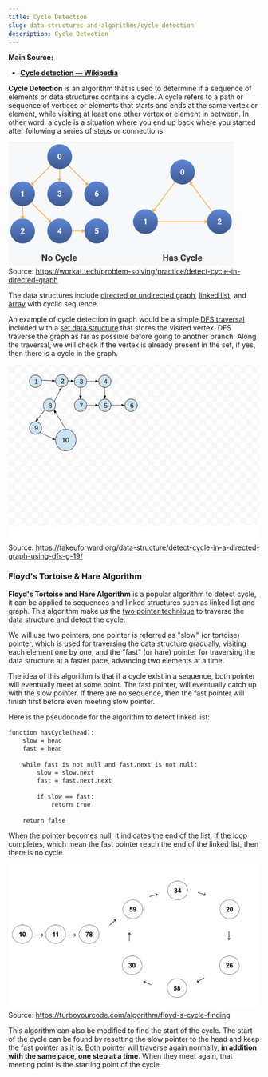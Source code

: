 ```yaml
---
title: Cycle Detection
slug: data-structures-and-algorithms/cycle-detection
description: Cycle Detection
---
```


**Main Source:**

- **[Cycle detection — Wikipedia](https://en.wikipedia.org/wiki/Cycle_detection)**

**Cycle Detection** is an algorithm that is used to determine if a sequence of elements or data structures contains a cycle. A cycle refers to a path or sequence of vertices or elements that starts and ends at the same vertex or element, while visiting at least one other vertex or element in between. In other word, a cycle is a situation where you end up back where you started after following a series of steps or connections.

![Cycle in graph](./cycle.png)  
Source: https://workat.tech/problem-solving/practice/detect-cycle-in-directed-graph

The data structures include [directed or undirected graph](/data-structures-and-algorithms/graph), [linked list](/data-structures-and-algorithms/linked-list), and [array](/data-structures-and-algorithms/array) with cyclic sequence.

An example of cycle detection in graph would be a simple [DFS traversal](/data-structures-and-algorithms/traversal#depth-first-search-dfs) included with a [set data structure](/data-structures-and-algorithms/set) that stores the visited vertex. DFS traverse the graph as far as possible before going to another branch. Along the traversal, we will check if the vertex is already present in the set, if yes, then there is a cycle in the graph.

![Cycle detect using DFS](./cycle-detect-dfs.webp)  
Source: https://takeuforward.org/data-structure/detect-cycle-in-a-directed-graph-using-dfs-g-19/

### Floyd's Tortoise & Hare Algorithm

**Floyd's Tortoise and Hare Algorithm** is a popular algorithm to detect cycle, it can be applied to sequences and linked structures such as linked list and graph. This algorithm make us the [two pointer technique](/data-structures-and-algorithms/two-pointer) to traverse the data structure and detect the cycle.

We will use two pointers, one pointer is referred as "slow" (or tortoise) pointer, which is used for traversing the data structure gradually, visiting each element one by one, and the "fast" (or hare) pointer for traversing the data structure at a faster pace, advancing two elements at a time.

The idea of this algorithm is that if a cycle exist in a sequence, both pointer will eventually meet at some point. The fast pointer, will eventually catch up with the slow pointer. If there are no sequence, then the fast pointer will finish first before even meeting slow pointer.

Here is the pseudocode for the algorithm to detect linked list:

```
function hasCycle(head):
    slow = head
    fast = head

    while fast is not null and fast.next is not null:
        slow = slow.next
        fast = fast.next.next

        if slow == fast:
            return true

    return false
```

When the pointer becomes null, it indicates the end of the list. If the loop completes, which mean the fast pointer reach the end of the linked list, then there is no cycle.

![Floyd algorithm illustration](./floyd-algorithm.gif)  
Source: https://turboyourcode.com/algorithm/floyd-s-cycle-finding

This algorithm can also be modified to find the start of the cycle. The start of the cycle can be found by resetting the slow pointer to the head and keep the fast pointer as it is. Both pointer will traverse again normally, **in addition with the same pace, one step at a time**. When they meet again, that meeting point is the starting point of the cycle.
